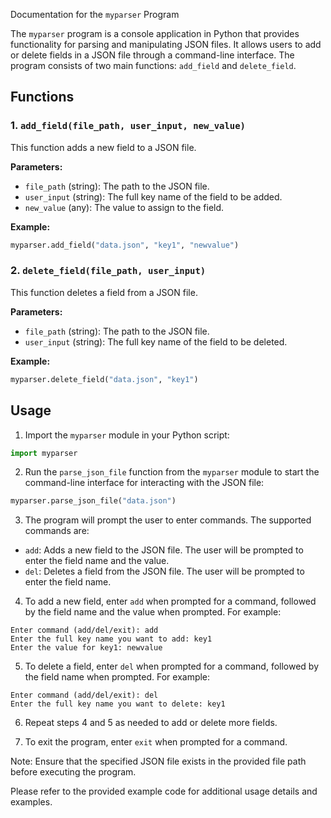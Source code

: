 Documentation for the `myparser` Program

The `myparser` program is a console application in Python that provides functionality for parsing and manipulating JSON files. It allows users to add or delete fields in a JSON file through a command-line interface. The program consists of two main functions: `add_field` and `delete_field`.

## Functions

### 1. `add_field(file_path, user_input, new_value)`

This function adds a new field to a JSON file.

**Parameters:**
- `file_path` (string): The path to the JSON file.
- `user_input` (string): The full key name of the field to be added.
- `new_value` (any): The value to assign to the field.

**Example:**
```python
myparser.add_field("data.json", "key1", "newvalue")
```

### 2. `delete_field(file_path, user_input)`

This function deletes a field from a JSON file.

**Parameters:**
- `file_path` (string): The path to the JSON file.
- `user_input` (string): The full key name of the field to be deleted.

**Example:**
```python
myparser.delete_field("data.json", "key1")
```

## Usage

1. Import the `myparser` module in your Python script:
```python
import myparser
```

2. Run the `parse_json_file` function from the `myparser` module to start the command-line interface for interacting with the JSON file:
```python
myparser.parse_json_file("data.json")
```

3. The program will prompt the user to enter commands. The supported commands are:
- `add`: Adds a new field to the JSON file. The user will be prompted to enter the field name and the value.
- `del`: Deletes a field from the JSON file. The user will be prompted to enter the field name.

4. To add a new field, enter `add` when prompted for a command, followed by the field name and the value when prompted. For example:
```
Enter command (add/del/exit): add
Enter the full key name you want to add: key1
Enter the value for key1: newvalue
```

5. To delete a field, enter `del` when prompted for a command, followed by the field name when prompted. For example:
```
Enter command (add/del/exit): del
Enter the full key name you want to delete: key1
```

6. Repeat steps 4 and 5 as needed to add or delete more fields.

7. To exit the program, enter `exit` when prompted for a command.

Note: Ensure that the specified JSON file exists in the provided file path before executing the program.

Please refer to the provided example code for additional usage details and examples.
